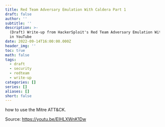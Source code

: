 ```yaml
---
title: Red Team Adversary Emulation With Caldera Part 1
draft: false
author: ''
subtitle: ''
description: >-
  (Draft) Write-up from HackerSploit's Red Team Adversary Emulation With Caldera
  in YouTube
date: 2022-09-14T16:00:00.000Z
header_img: ''
toc: true
math: false
tags:
  - draft
  - security
  - redteam
  - write-up
categories: []
series: []
aliases: []
short: false
---
```


how to use the Mitre ATT\&CK.

Source: https://youtu.be/EIHLXWnK1Dw
